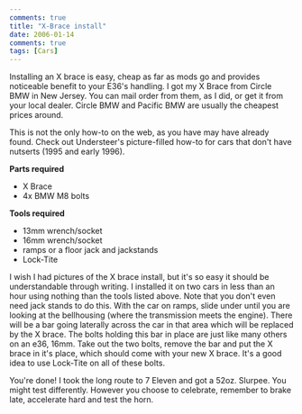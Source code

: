 ```yaml
---
comments: true
title: "X-Brace install"
date: 2006-01-14
comments: true
tags: [Cars]
---
```

Installing an X brace is easy, cheap as far as mods go and provides noticeable benefit to your E36's handling. I got my X Brace from Circle BMW in New Jersey. You can mail order from them, as I did, or get it from your local dealer. Circle BMW and Pacific BMW are usually the cheapest prices around.

This is not the only how-to on the web, as you have may have already found. Check out Understeer's picture-filled how-to for cars that don't have nutserts (1995 and early 1996).

**Parts required**

* X Brace
* 4x BMW M8 bolts

**Tools required**

* 13mm wrench/socket
* 16mm wrench/socket
* ramps or a floor jack and jackstands
* Lock-Tite

I wish I had pictures of the X brace install, but it's so easy it should be understandable through writing. I installed it on two cars in less than an hour using nothing than the tools listed above.  Note that you don't even need jack stands to do this. With the car on ramps, slide under until you are looking at the bellhousing (where the transmission meets the engine). There will be a bar going laterally across the car in that area which will be replaced by the X brace. The bolts holding this bar in place are just like many others on an e36, 16mm. Take out the two bolts, remove the bar and put the X brace in it's place, which should come with your new X brace.  It's a good idea to use Lock-Tite on all of these bolts.

You're done! I took the long route to 7 Eleven and got a 52oz. Slurpee. You might test differently.  However you choose to celebrate, remember to brake late, accelerate hard and test the horn.
